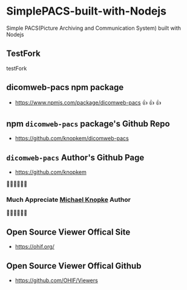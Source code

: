 # SimplePACS-built-with-Nodejs
 Simple PACS(Picture Archiving and Communication System) built with Nodejs

## TestFork
testFork

## dicomweb-pacs npm package
+ https://www.npmjs.com/package/dicomweb-pacs
👍 👍 👍

## npm `dicomweb-pacs` package's Github Repo
+ https://github.com/knopkem/dicomweb-pacs

## `dicomweb-pacs` Author's Github Page
+ https://github.com/knopkem

🎉🎉🎉🎉🎉🎉
### Much Appreciate [Michael Knopke](https://github.com/knopkem) Author
🎉🎉🎉🎉🎉🎉

## Open Source Viewer Offical Site
+ https://ohif.org/ 

## Open Source Viewer Offical Github
+   https://github.com/OHIF/Viewers
